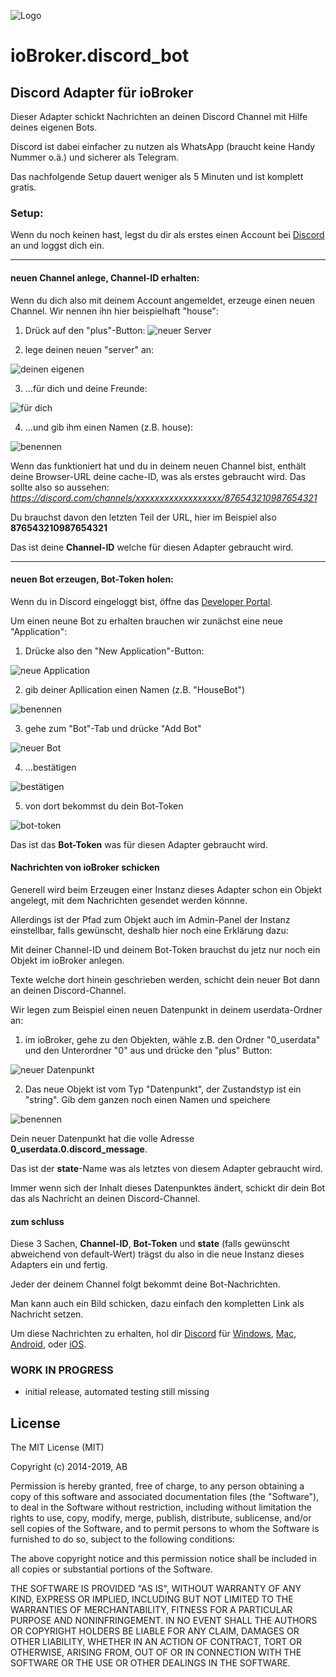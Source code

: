 ![Logo](../img/discord_bot.png)
# ioBroker.discord_bot

<!--
[![NPM version](https://img.shields.io/npm/v/iobroker.template.svg)](https://www.npmjs.com/package/iobroker.template)
[![Downloads](https://img.shields.io/npm/dm/iobroker.template.svg)](https://www.npmjs.com/package/iobroker.template)
![Number of Installations (latest)](https://iobroker.live/badges/template-installed.svg)
![Number of Installations (stable)](https://iobroker.live/badges/template-stable.svg)
[![Dependency Status](https://img.shields.io/david/Author/iobroker.template.svg)](https://david-dm.org/Author/iobroker.template)

[![NPM](https://nodei.co/npm/iobroker.template.png?downloads=true)](https://nodei.co/npm/iobroker.template/)

**Tests:** ![Test and Release](https://github.com/Author/ioBroker.template/workflows/Test%20and%20Release/badge.svg)
-->

## Discord Adapter für ioBroker

Dieser Adapter schickt Nachrichten an deinen Discord Channel mit Hilfe deines eigenen Bots.

Discord ist dabei einfacher zu nutzen als WhatsApp (braucht keine Handy Nummer o.ä.) und sicherer als Telegram.

Das nachfolgende Setup dauert weniger als 5 Minuten und ist komplett gratis.

### Setup:

Wenn du noch keinen hast, legst du dir als erstes einen Account bei [Discord](https://discord.com) an und loggst dich ein.

---

#### neuen Channel anlege, Channel-ID erhalten:

Wenn du dich also mit deinem Account angemeldet, erzeuge einen neuen Channel. Wir nennen ihn hier beispielhaft "house":
1. Drück auf den "plus"-Button:
![neuer Server](../img/01_new_channel.png)


2. lege deinen neuen "server" an:

![deinen eigenen](../img/02_new_channel.png)


3. ...für dich und deine Freunde:

![für dich](../img/03_new_channel.png)


4. ...und gib ihm einen Namen (z.B. house):

![benennen](../img/04_new_channel.png)

Wenn das funktioniert hat und du in deinem neuen Channel bist, enthält deine Browser-URL deine cache-ID, was als erstes gebraucht wird.
Das sollte also so aussehen: _https://discord.com/channels/xxxxxxxxxxxxxxxxxx/876543210987654321_

Du brauchst davon den letzten Teil der URL, hier im Beispiel also __876543210987654321__

Das ist deine __Channel-ID__ welche für diesen Adapter gebraucht wird.

---

#### neuen Bot erzeugen, Bot-Token holen:

Wenn du in Discord eingeloggt bist, öffne das [Developer Portal](https://discord.com/developers/applications).

Um einen neune Bot zu erhalten brauchen wir zunächst eine neue "Application":
1. Drücke also den "New Application"-Button:

![neue Application](../img/05_new_application.png)

2. gib deiner Apllication einen Namen (z.B. "HouseBot")

![benennen](../img/06_new_application.png)

3. gehe zum "Bot"-Tab und drücke "Add Bot"

![neuer Bot](../img/07_new_application.png)

4. ...bestätigen

![bestätigen](../img/08_new_application.png)

5. von dort bekommst du dein Bot-Token

![bot-token](../img/09_new_application.png)

Das ist das __Bot-Token__ was für diesen Adapter gebraucht wird.

#### Nachrichten von ioBroker schicken

Generell wird beim Erzeugen einer Instanz dieses Adapter schon ein Objekt angelegt, mit dem Nachrichten gesendet werden könnne.

Allerdings ist der Pfad zum Objekt auch im Admin-Panel der Instanz einstellbar, falls gewünscht, deshalb hier noch eine Erklärung dazu:

Mit deiner Channel-ID und deinem Bot-Token brauchst du jetz nur noch ein Objekt im ioBroker anlegen.

Texte welche dort hinein geschrieben werden, schicht dein neuer Bot dann an deinen Discord-Channel.

Wir legen zum Beispiel einen neuen Datenpunkt in deinem userdata-Ordner an:

1. im ioBroker, gehe zu den Objekten, wähle z.B. den Ordner "0_userdata" und den Unterordner "0" aus und drücke den "plus" Button:

![neuer Datenpunkt](../img/10_new_state.png)

2. Das neue Objekt ist vom Typ "Datenpunkt", der Zustandstyp ist ein "string". Gib dem ganzen noch einen Namen und speichere

![benennen](../img/11_new_state.png)

Dein neuer Datenpunkt hat die volle Adresse __0_userdata.0.discord_message__.

Das ist der __state__-Name was als letztes von diesem Adapter gebraucht wird.

Immer wenn sich der Inhalt dieses Datenpunktes ändert, schickt dir dein Bot das als Nachricht an deinen Discord-Channel.

#### zum schluss

Diese 3 Sachen, __Channel-ID__, __Bot-Token__ und __state__ (falls gewünscht abweichend von default-Wert) trägst du also in die neue Instanz dieses Adapters ein und fertig.

Jeder der deinem Channel folgt bekommt deine Bot-Nachrichten.

Man kann auch ein Bild schicken, dazu einfach den kompletten Link als Nachricht setzen.

Um diese Nachrichten zu erhalten, hol dir [Discord](https://discord.com/download) für [Windows](https://discord.com/api/downloads/distributions/app/installers/latest?channel=stable&platform=win&arch=x86),
[Mac](https://discord.com/api/download?platform=osx),
[Android](https://discordapp.page.link/?link=https%3A%2F%2Fplay.google.com%2Fstore%2Fapps%2Fdetails%3Fid%3Dcom.discord%26attemptId%3De4dc7dbf-5555-4257-b8ac-71fd09945649&utm_source=download&apn=com.discord&isi=985746746&ibi=com.hammerandchisel.discord&sd=Your%20place%20to%20talk%20with%20communities%20and%20friends.&efr=1),
oder [iOS](https://discordapp.page.link/?link=https%3A%2F%2Fplay.google.com%2Fstore%2Fapps%2Fdetails%3Fid%3Dcom.discord%26attemptId%3De4dc7dbf-5555-4257-b8ac-71fd09945649&utm_source=download&apn=com.discord&isi=985746746&ibi=com.hammerandchisel.discord&sd=Your%20place%20to%20talk%20with%20communities%20and%20friends.&efr=1).

### **WORK IN PROGRESS**
* initial release, automated testing still missing

## License
The MIT License (MIT)

Copyright (c) 2014-2019, AB

Permission is hereby granted, free of charge, to any person obtaining a copy of this software and associated documentation files (the "Software"), to deal in the Software without restriction, including without limitation the rights to use, copy, modify, merge, publish, distribute, sublicense, and/or sell copies of the Software, and to permit persons to whom the Software is furnished to do so, subject to the following conditions:

The above copyright notice and this permission notice shall be included in all copies or substantial portions of the Software.

THE SOFTWARE IS PROVIDED "AS IS", WITHOUT WARRANTY OF ANY KIND, EXPRESS OR IMPLIED, INCLUDING BUT NOT LIMITED TO THE WARRANTIES OF MERCHANTABILITY, FITNESS FOR A PARTICULAR PURPOSE AND NONINFRINGEMENT. IN NO EVENT SHALL THE AUTHORS OR COPYRIGHT HOLDERS BE LIABLE FOR ANY CLAIM, DAMAGES OR OTHER LIABILITY, WHETHER IN AN ACTION OF CONTRACT, TORT OR OTHERWISE, ARISING FROM, OUT OF OR IN CONNECTION WITH THE SOFTWARE OR THE USE OR OTHER DEALINGS IN THE SOFTWARE.
